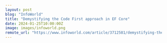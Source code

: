 ```yaml
---
layout: post
blog: "InfoWorld"
title: "Demystifying the Code First approach in EF Core"
date: 2024-01-25T10:00:00Z
image: images/infoworld.png
remote_url: "https://www.infoworld.com/article/3712581/demystifying-the-code-first-approach-in-ef-core.html#tk.rss_applicationdevelopment"
---
```

